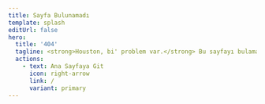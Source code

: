 ```yaml
---
title: Sayfa Bulunamadı
template: splash
editUrl: false
hero:
  title: '404'
  tagline: <strong>Houston, bi' problem var.</strong> Bu sayfayı bulamadık.<br>URL'i kontrol et ya da arama çubuğunu kullanmayı dene.
  actions:
    - text: Ana Sayfaya Git
      icon: right-arrow
      link: /
      variant: primary
---
```

